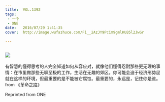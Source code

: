 ```yaml
---
title:	VOL.1392
tags:
 - 一个
 - ONE
date:	2016/07/29 1:41:35
cover:	http://image.wufazhuce.com/Fi__2AzJY9Pcim9gmlKUB5l2JwGr

---
```

![](http://image.wufazhuce.com/Fi__2AzJY9Pcim9gmlKUB5l2JwGr)
---

有智慧的懂得思考的人完全知道如何从容应对，就像他们懂得忍耐那些更无理的事情：在市里做那些无聊至极的工作，生活在无趣的郊区。你可能会迫于经济形势屈就在这样的环境，但最重要的是不能被它腐蚀。最重要的，永远是，记住你是谁。 from 《革命之路》
 
Reprinted from ONE
